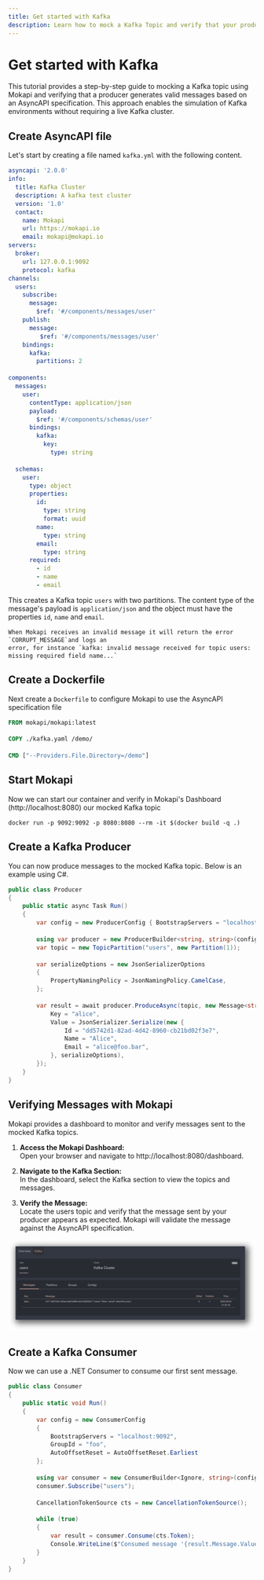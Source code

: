 ```yaml
---
title: Get started with Kafka
description: Learn how to mock a Kafka Topic and verify that your producer generates valid messages according your AsyncAPI specification.
---
```


# Get started with Kafka

This tutorial provides a step-by-step guide to mocking a Kafka topic using Mokapi 
and verifying that a producer generates valid messages based on an AsyncAPI specification. 
This approach enables the simulation of Kafka environments without requiring a live Kafka cluster.

## Create AsyncAPI file

Let's start by creating a file named `kafka.yml` with the following content.

```yaml
asyncapi: '2.0.0'
info:
  title: Kafka Cluster
  description: A kafka test cluster
  version: '1.0'
  contact:
    name: Mokapi
    url: https://mokapi.io
    email: mokapi@mokapi.io
servers:
  broker:
    url: 127.0.0.1:9092
    protocol: kafka
channels:
  users:
    subscribe:
      message:
        $ref: '#/components/messages/user'
    publish:
      message:
         $ref: '#/components/messages/user'
    bindings:
      kafka:
        partitions: 2

components:
  messages:
    user:
      contentType: application/json
      payload:
        $ref: '#/components/schemas/user'
      bindings:
        kafka:
          key:
            type: string

  schemas:
    user:
      type: object
      properties:
        id:
          type: string
          format: uuid
        name:
          type: string
        email:
          type: string
      required:
        - id
        - name
        - email
```

This creates a Kafka topic `users` with two partitions. The content type of the message's payload 
is `application/json` and the object must have the properties `id`, `name` and `email`.

``` box=info
When Mokapi receives an invalid message it will return the error `CORRUPT_MESSAGE`and logs an
error, for instance `kafka: invalid message received for topic users: missing required field name...`
```

## Create a Dockerfile

Next create a `Dockerfile` to configure Mokapi to use the AsyncAPI specification file

```dockerfile
FROM mokapi/mokapi:latest

COPY ./kafka.yaml /demo/

CMD ["--Providers.File.Directory=/demo"]
```

## Start Mokapi

Now we can start our container and verify in Mokapi's Dashboard (http://localhost:8080) our mocked Kafka topic

```
docker run -p 9092:9092 -p 8080:8080 --rm -it $(docker build -q .)
```

## Create a Kafka Producer

You can now produce messages to the mocked Kafka topic. Below is an example using C#.

```csharp
public class Producer
{
    public static async Task Run()
    {
        var config = new ProducerConfig { BootstrapServers = "localhost:9092" };

        using var producer = new ProducerBuilder<string, string>(config).Build();
        var topic = new TopicPartition("users", new Partition(1));

        var serializeOptions = new JsonSerializerOptions
        {
            PropertyNamingPolicy = JsonNamingPolicy.CamelCase,
        };
        
        var result = await producer.ProduceAsync(topic, new Message<string, string> {
            Key = "alice",
            Value = JsonSerializer.Serialize(new {
                Id = "dd5742d1-82ad-4d42-8960-cb21bd02f3e7",
                Name = "Alice",
                Email = "alice@foo.bar",
            }, serializeOptions),
        });
    }
}
```

## Verifying Messages with Mokapi

Mokapi provides a dashboard to monitor and verify messages sent to the mocked Kafka topics.

1. <p><strong>Access the Mokapi Dashboard:</strong><br />Open your browser and navigate to http://localhost:8080/dashboard.

2. <p><strong>Navigate to the Kafka Section:</strong><br />In the dashboard, select the Kafka section to view the topics and messages.

3. <p><strong>Verify the Message:</strong><br />Locate the users topic and verify that the message sent by your producer appears as expected. Mokapi will validate the message against the AsyncAPI specification.

<img src="/docs/examples/tutorials/simple-kafka-example.png" alt="Mokapi Kafka Dashboard" title="Mokapi Kafka Dashboard" />

## Create a Kafka Consumer

Now we can use a .NET Consumer to consume our first sent message.

```csharp
public class Consumer
{
    public static void Run()
    {
        var config = new ConsumerConfig
        {
            BootstrapServers = "localhost:9092",
            GroupId = "foo",
            AutoOffsetReset = AutoOffsetReset.Earliest
        };

        using var consumer = new ConsumerBuilder<Ignore, string>(config).Build();
        consumer.Subscribe("users");

        CancellationTokenSource cts = new CancellationTokenSource();

        while (true)
        {
            var result = consumer.Consume(cts.Token);
            Console.WriteLine($"Consumed message '{result.Message.Value}' offset: {result.TopicPartitionOffset.Offset} partition: {result.TopicPartition.Partition}");
        }
    }
}
```